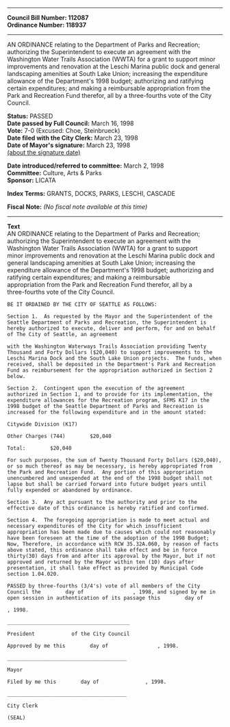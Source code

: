 * * * * *  
  
**Council Bill Number: [](#h0)[](#h2)112087**   
**Ordinance Number: 118937**  
  
* * * * *  
  
AN ORDINANCE relating to the Department of Parks and Recreation; authorizing the Superintendent to execute an agreement with the Washington Water Trails Association (WWTA) for a grant to support minor improvements and renovation at the Leschi Marina public dock and general landscaping amenities at South Lake Union; increasing the expenditure allowance of the Department's 1998 budget; authorizing and ratifying certain expenditures; and making a reimbursable appropriation from the Park and Recreation Fund therefor, all by a three-fourths vote of the City Council.  
  
**Status:** PASSED   
**Date passed by Full Council:** March 16, 1998   
**Vote:** 7-0 (Excused: Choe, Steinbrueck)   
**Date filed with the City Clerk:** March 23, 1998   
**Date of Mayor's signature:** March 23, 1998   
[(about the signature date)](/~public/approvaldate.htm)   
  
  
**Date introduced/referred to committee:** March 2, 1998   
**Committee:** Culture, Arts & Parks   
**Sponsor:** LICATA   
  
**Index Terms:** GRANTS, DOCKS, PARKS, LESCHI, CASCADE  
  
**Fiscal Note:** *(No fiscal note available at this time)*  
  
* * * * *  
  
**Text**  
    AN ORDINANCE relating to the Department of Parks and Recreation;  
    authorizing the Superintendent to execute an agreement with the  
    Washington Water Trails Association (WWTA) for a grant to support  
    minor improvements and renovation at the Leschi Marina public dock and  
    general landscaping amenities at South Lake Union; increasing the  
    expenditure allowance of the Department's 1998 budget; authorizing and  
    ratifying certain expenditures; and making a reimbursable  
    appropriation from the Park and Recreation Fund therefor, all by a  
    three-fourths vote of the City Council.  
  
    BE IT ORDAINED BY THE CITY OF SEATTLE AS FOLLOWS:  
  
    Section 1.  As requested by the Mayor and the Superintendent of the  
    Seattle Department of Parks and Recreation, the Superintendent is  
    hereby authorized to execute, deliver and perform, for and on behalf  
    of The City of Seattle, an agreement  
  
    with the Washington Waterways Trails Association providing Twenty  
    Thousand and Forty Dollars ($20,040) to support improvements to the  
    Leschi Marina Dock and the South Lake Union projects.  The funds, when  
    received, shall be deposited in the Department's Park and Recreation  
    Fund as reimbursement for the appropriation authorized in Section 2  
    below.  
  
    Section 2.  Contingent upon the execution of the agreement  
    authorized in Section 1, and to provide for its implementation, the  
    expenditure allowances for the Recreation program, SFMS K17 in the  
    1998 budget of the Seattle Department of Parks and Recreation is  
    increased for the following expenditure and in the amount stated:  
  
    Citywide Division (K17)  
  
    Other Charges (744)        $20,040  
  
    Total:        $20,040  
  
    For such purposes, the sum of Twenty Thousand Forty Dollars ($20,040),  
    or so much thereof as may be necessary, is hereby appropriated from  
    the Park and Recreation Fund.  Any portion of this appropriation  
    unencumbered and unexpended at the end of the 1998 budget shall not  
    lapse but shall be carried forward into future budget years until  
    fully expended or abandoned by ordinance.  
  
    Section 3.  Any act pursuant to the authority and prior to the  
    effective date of this ordinance is hereby ratified and confirmed.  
  
    Section 4.  The foregoing appropriation is made to meet actual and  
    necessary expenditures of the City for which insufficient  
    appropriation has been made due to causes which could not reasonably  
    have been foreseen at the time of the adoption of the 1998 Budget;  
    Now, Therefore, in accordance with RCW 35.32A.060, by reason of facts  
    above stated, this ordinance shall take effect and be in force  
    thirty(30) days from and after its approval by the Mayor, but if not  
    approved and returned by the Mayor within ten (10) days after  
    presentation, it shall take effect as provided by Municipal Code  
    section 1.04.020.  
  
    PASSED by three-fourths (3/4's) vote of all members of the City  
    Council the        day of                , 1998, and signed by me in  
    open session in authentication of its passage this        day of  
  
    , 1998.  
  
    ________________________________________  
  
    President            of the City Council  
  
    Approved by me this        day of                , 1998.  
  
    _______________________________________  
  
    Mayor  
  
    Filed by me this        day of               , 1998.  
  
    _______________________________________  
  
    City Clerk  
  
    (SEAL)  
